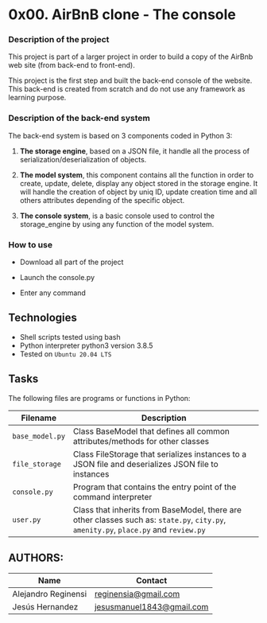# 0x00. AirBnB clone - The console

### Description of the project

This project is part of a larger project in order to build a copy of the AirBnb web site (from back-end to front-end).

This project is the first step and built the back-end console of the website. This back-end is created from scratch and do not use any framework as learning purpose.

### Description of the back-end system
The back-end system is based on 3 components coded in Python 3:

1. **The storage engine**, based on a JSON file, it handle all the process of serialization/deserialization of objects.

2. **The model system**, this component contains all the function in order to create, update, delete, display any object stored in the storage engine. 
It will handle the creation of object by uniq ID, update creation time and all others attributes depending of the specific object.

3. **The console system**, is a basic console used to control the storage_engine by using any function of the model system.

### How to use
* Download all part of the project

* Launch the console.py

* Enter any command

## Technologies
* Shell scripts tested using bash
* Python interpreter python3 version 3.8.5
* Tested on `Ubuntu 20.04 LTS`

## Tasks
The following files are programs or functions in Python:

| Filename | Description |
| -------- | ----------- |
| `base_model.py` | Class BaseModel that defines all common attributes/methods for other classes |
| `file_storage` | Class FileStorage that serializes instances to a JSON file and deserializes JSON file to instances |
| `console.py` | Program that contains the entry point of the command interpreter |
| `user.py` | Class that inherits from BaseModel, there are other classes such as: `state.py`, `city.py`, `amenity.py`, `place.py` and `review.py` |

## AUTHORS:

| Name | Contact |
| ---- | ------- |
| Alejandro Reginensi | reginensia@gmail.com |
| Jesús Hernandez | jesusmanuel1843@gmail.com |
